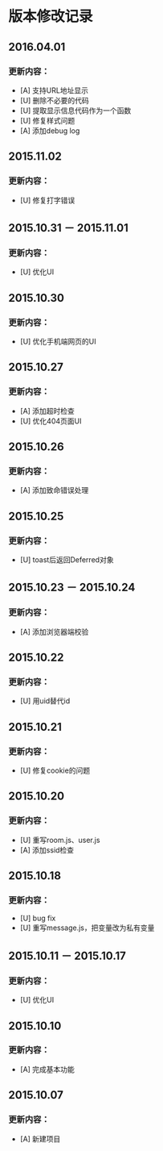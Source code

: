 # 版本修改记录

## 2016.04.01
### 更新内容：
* [A] 支持URL地址显示
* [U] 删除不必要的代码
* [U] 提取显示信息代码作为一个函数
* [U] 修复样式问题
* [A] 添加debug log

## 2015.11.02
### 更新内容：
* [U] 修复打字错误

## 2015.10.31 － 2015.11.01
### 更新内容：
* [U] 优化UI

## 2015.10.30
### 更新内容：
* [U] 优化手机端网页的UI

## 2015.10.27
### 更新内容：
* [A] 添加超时检查
* [U] 优化404页面UI

## 2015.10.26
### 更新内容：
* [A] 添加致命错误处理

## 2015.10.25
### 更新内容：
* [U] toast后返回Deferred对象

## 2015.10.23 － 2015.10.24
### 更新内容：
* [A] 添加浏览器端校验

## 2015.10.22
### 更新内容：
* [U] 用uid替代id

## 2015.10.21
### 更新内容：
* [U] 修复cookie的问题

## 2015.10.20
### 更新内容：
* [U] 重写room.js、user.js
* [A] 添加ssid检查

## 2015.10.18
### 更新内容：
* [U] bug fix
* [U] 重写message.js，把变量改为私有变量

## 2015.10.11 － 2015.10.17
### 更新内容：
* [U] 优化UI

## 2015.10.10
### 更新内容：
* [A] 完成基本功能

## 2015.10.07
### 更新内容：
* [A] 新建项目
